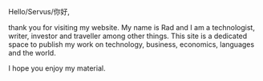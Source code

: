 Hello/Servus/你好, 

thank you for visiting my website. My name is Rad and I am a technologist, writer, investor and traveller among other things. This site is a dedicated space to publish my work on technology, business, economics, languages and the world. 

I hope you enjoy my material.

